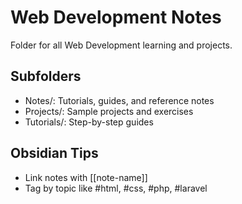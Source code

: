 # Web Development Notes

Folder for all Web Development learning and projects.

## Subfolders

- Notes/: Tutorials, guides, and reference notes  
- Projects/: Sample projects and exercises  
- Tutorials/: Step-by-step guides

## Obsidian Tips

- Link notes with [[note-name]]  
- Tag by topic like #html, #css, #php, #laravel
